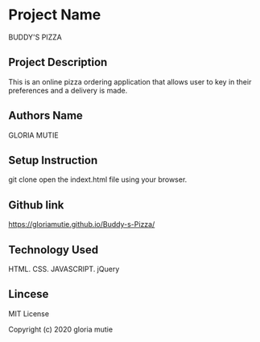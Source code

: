 # Project Name

 BUDDY'S PIZZA

## Project Description

This is an online pizza ordering application that allows user to key in their preferences and a delivery is made.

## Authors Name

 GLORIA MUTIE

## Setup Instruction

git clone
open the indext.html file using your browser.

## Github link

https://gloriamutie.github.io/Buddy-s-Pizza/

## Technology Used

HTML.
CSS.
JAVASCRIPT.
jQuery

## Lincese

MIT License

Copyright (c) 2020 gloria mutie
